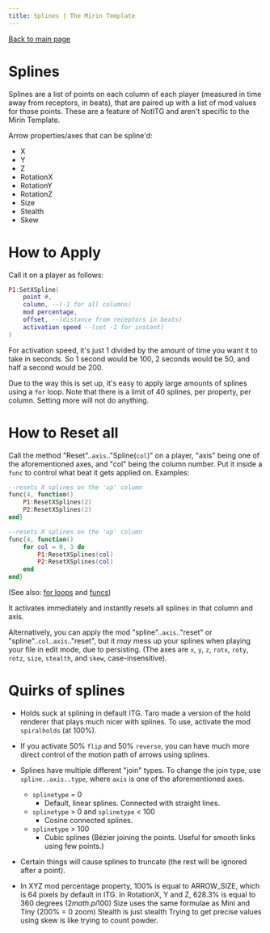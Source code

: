 ```yaml
---
title: Splines | The Mirin Template
---
```

[Back to main page](..)
# Splines
Splines are a list of points on each column of each player (measured in time away from receptors, in beats), that are paired up with a list of mod values for those points. These are a feature of NotITG and aren't specific to the Mirin Template.

Arrow properties/axes that can be spline'd:
* X
* Y
* Z
* RotationX
* RotationY
* RotationZ
* Size
* Stealth
* Skew

# How to Apply
Call it on a player as follows:

```lua
P1:SetXSpline(
	point #, 
	column, --(-1 for all columns)
	mod percentage, 
	offset, --(distance from receptors in beats)
	activation speed --(set -1 for instant)
)
```
For activation speed, it's just 1 divided by the amount of time you want it to take in seconds. So 1 second would be 100, 2 seconds would be 50, and half a second would be 200.

Due to the way this is set up, it's easy to apply large amounts of splines using a `for` loop. 
Note that there is a limit of 40 splines, per property, per column. Setting more will not do anything.

# How to Reset all
Call the method "Reset"..`axis`.."Spline(`col`)" on a player, "axis" being one of the aforementioned axes, and "col" being the column number. Put it inside a `func` to control what beat it gets applied on.
Examples:
```lua
--resets X splines on the 'up' column
func{4, function()
	P1:ResetXSplines(2)
	P2:ResetXSplines(2)
end}

--resets X splines on the 'up' column
func{4, function()
	for col = 0, 3 do 
		P1:ResetXSplines(col)
		P2:ResetXSplines(col)
	end
end}
```
(See also: [for loops](for.md) and [funcs](func.md))

It activates immediately and instantly resets all splines in that column and axis.

Alternatively, you can apply the mod "spline"..`axis`.."reset" or "spline"..`col`..`axis`.."reset", but it *may* mess up your splines when playing your file in edit mode, due to persisting. (The axes are `x`, `y`, `z`, `rotx`, `roty`, `rotz`, `size`, `stealth`, and `skew`, case-insensitive).

# Quirks of splines

* Holds suck at splining in default ITG. 
Taro made a version of the hold renderer that plays much nicer with splines. 
To use, activate the mod `spiralholds` (at 100%).

* If you activate 50% `flip` and 50% `reverse`, you can have much more direct control of the motion path of arrows using splines.

* Splines have multiple different "join" types. 
To change the join type, use `spline..axis..type`, where `axis` is one of the aforementioned axes. 

  * `splinetype` = 0
    * Default, linear splines. Connected with straight lines.
  * `splinetype` > 0 and `splinetype` < 100
    * Cosine connected splines.
  * `splinetype` > 100
    * Cubic splines (Bézier joining the points. Useful for smooth links using few points.)

* Certain things will cause splines to truncate (the rest will be ignored after a point).

* In XYZ mod percentage property, 100% is equal to ARROW_SIZE, which is 64 pixels by default in ITG.
    In RotationX, Y and Z, 628.3% is equal to 360 degrees (2*math.pi*100)
    Size uses the same formulae as Mini and Tiny (200% = 0 zoom)
    Stealth is just stealth
    Trying to get precise values using skew is like trying to count powder.